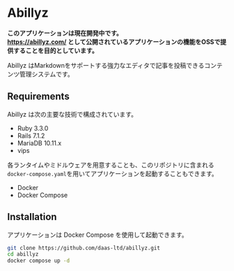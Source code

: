 # Abillyz

**このアプリケーションは現在開発中です。**  
**https://abillyz.com/ として公開されているアプリケーションの機能をOSSで提供することを目的としています。**

Abillyz はMarkdownをサポートする強力なエディタで記事を投稿できるコンテンツ管理システムです。

## Requirements

Abillyz は次の主要な技術で構成されています。

- Ruby 3.3.0
- Rails 7.1.2
- MariaDB 10.11.x
- vips

各ランタイムやミドルウェアを用意することも、このリポジトリに含まれる`docker-compose.yaml`を用いてアプリケーションを起動することもできます。  

- Docker
- Docker Compose

## Installation

アプリケーションは Docker Compose を使用して起動できます。

```bash
git clone https://github.com/daas-ltd/abillyz.git
cd abillyz
docker compose up -d
```

